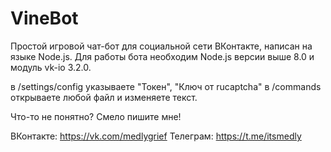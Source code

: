 # VineBot

Простой игровой чат-бот для социальной сети ВКонтакте, написан на языке Node.js. Для работы бота необходим Node.js версии выше 8.0 и модуль vk-io 3.2.0.

в /settings/config указываете "Токен", "Ключ от rucaptcha"
в /commands открываете любой файл и изменяете текст.

Что-то не понятно? Смело пишите мне!

ВКонтакте: https://vk.com/medlygrief Телеграм: https://t.me/itsmedly
